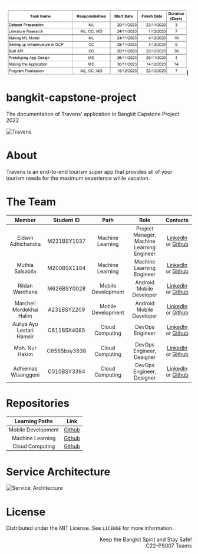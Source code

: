 ![image](https://github.com/PregnaGrowth/.github/blob/main/profile/Screenshot%20(57).png)


# bangkit-capstone-project
The documentation of Travens' application in Bangkit Capstone Project 2022

![Travens](https://github.com/algonacci/Free-CDN/blob/main/Travens-CDN/Banner_Travens.png?raw=True)

# About
Travens is an end-to-end tourism super app that provides all of your tourism needs for the maximum experience while vacation.

# The Team

|            Member           | Student ID |        Path        |                    Role                    |                                                       Contacts                                                      |
| :-------------------------: | :--------: | :----------------: | :----------------------------------------: | :-----------------------------------------------------------------------------------------------------------------: |
|        Eldwin Adhichandra        | M231BSY1037 |  Machine Learning  | Project Manager, Machine Learning Engineer |           [LinkedIn](https://www.linkedin.com/in/ericjulianto/) or [Github](https://github.com/algonacci)           |
|         Muthia Salsabila         |  M200BSX1164 |  Machine Learning  |          Machine Learning Engineer         |   [LinkedIn](https://www.linkedin.com/in/aghni-syifa-ahmari-a613a6206/) or [Github](https://github.com/aghnisyifa)  |
|         Rildan Wardhana          | M626BSY0028 | Mobile Development |          Android Mobile Developer          |             [LinkedIn](https://www.linkedin.com/in/setyofajar/) or [Github](https://github.com/setyofp)             |
|      Marchell Mordekhai Halim     | A231BSY2209 | Mobile Development |          Android Mobile Developer          |    [LinkedIn](https://www.linkedin.com/in/widya-puji-saputro-bb8a74129/) or [Github](https://github.com/Widi-ps)    |
|     Auliya Ayu Lestari Hamsir      | C611BSX4085 |   Cloud Computing  |               DevOps Engineer              |            [LinkedIn](https://www.linkedin.com/in/putusintia/) or [Github](https://github.com/sintiasnn)            |
|         Moh. Nur Hakim              | C6565bsy3838 |   Cloud Computing  |          DevOps Engineer, Designer         | [LinkedIn](https://www.linkedin.com/in/azzam-ubaidillah-311b5319a/) or [Github](https://github.com/Azzamubaidillah) |
|         Adhiemas Wisanggeni         | C010BSY3394 |   Cloud Computing  |          DevOps Engineer, Designer         | [LinkedIn](https://www.linkedin.com/in/azzam-ubaidillah-311b5319a/) or [Github](https://github.com/Azzamubaidillah) |

# Repositories

|   Learning Paths   |                                Link                                |
| :----------------: | :----------------------------------------------------------------: |
| Mobile Development | [Github](https://github.com/travens-id/bangkit-mobile-development) |
|  Machine Learning  |  [Github](https://github.com/travens-id/bangkit-machine-learning)  |
|   Cloud Computing  |   [Github](https://github.com/travens-id/bangkit-destination-API)  |

# Service Architecture
![Service_Architecture](https://user-images.githubusercontent.com/86970816/172196957-b66a2424-bf1a-4c90-aaf2-842122eba1fa.png)

# License
Distributed under the MIT License. See `LICENSE` for more information.

<p align="right"> Keep the Bangkit Spirit and Stay Safe! <br> C22-PS007 Teams </p>
